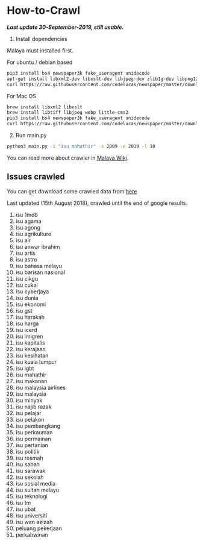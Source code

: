 # How-to-Crawl

**_Last update 30-September-2019, still usable._**

1. Install dependencies

Malaya must installed first.

For ubuntu / debian based
```bash
pip3 install bs4 newspaper3k fake_useragent unidecode
apt-get install libxml2-dev libxslt-dev libjpeg-dev zlib1g-dev libpng12-dev -y
curl https://raw.githubusercontent.com/codelucas/newspaper/master/download_corpora.py | python3
```

For Mac OS
```bash
brew install libxml2 libxslt
brew install libtiff libjpeg webp little-cms2
pip3 install bs4 newspaper3k fake_useragent unidecode
curl https://raw.githubusercontent.com/codelucas/newspaper/master/download_corpora.py | python3
```

2. Run main.py

```bash
python3 main.py -i "isu mahathir" -s 2009 -e 2019 -l 10
```

You can read more about crawler in [Malaya Wiki](https://github.com/DevconX/Malaya/wiki).

## Issues crawled

You can get download some crawled data from [here](https://s3-ap-southeast-1.amazonaws.com/huseinhouse-storage/crawler-data.zip)

Last updated (15th August 2018), crawled until the end of google results.

1. isu 1mdb
2. isu agama
3. isu agong
4. isu agrikulture
5. isu air
6. isu anwar ibrahim
7. isu artis
8. isu astro
9. isu bahasa melayu
10. isu barisan nasional
11. isu cikgu
12. isu cukai
13. isu cyberjaya
14. isu dunia
15. isu ekonomi
16. isu gst
17. isu harakah
18. isu harga
19. isu icerd
20. isu imigren
21. isu kapitalis
22. isu kerajaan
23. isu kesihatan
24. isu kuala lumpur
25. isu lgbt
26. isu mahathir
27. isu makanan
28. isu malaysia airlines
29. isu malaysia
30. isu minyak
31. isu najib razak
32. isu pelajar
33. isu pelakon
34. isu pembangkang
35. isu perkauman
36. isu permainan
37. isu pertanian
38. isu politik
39. isu rosmah
40. isu sabah
41. isu sarawak
42. isu sekolah
43. isu sosial media
44. isu sultan melayu
45. isu teknologi
46. isu tm
47. isu ubat
48. isu universiti
49. isu wan azizah
50. peluang pekerjaan
51. perkahwinan
